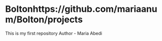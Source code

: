 # Boltonhttps://github.com/mariaanum/Bolton/projects
This is my first repository 
<be>
Author - Maria Abedi
